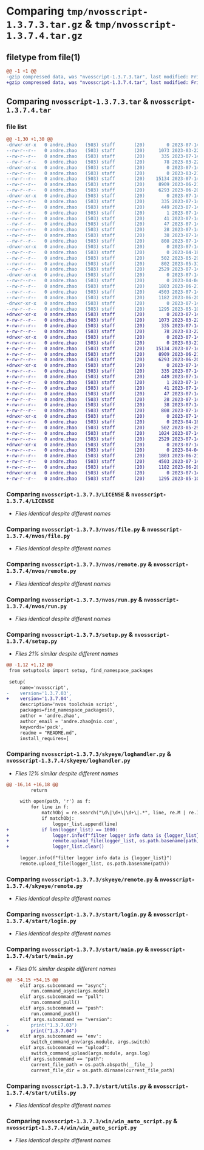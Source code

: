 # Comparing `tmp/nvosscript-1.3.7.3.tar.gz` & `tmp/nvosscript-1.3.7.4.tar.gz`

## filetype from file(1)

```diff
@@ -1 +1 @@
-gzip compressed data, was "nvosscript-1.3.7.3.tar", last modified: Fri Jul 14 07:51:24 2023, max compression
+gzip compressed data, was "nvosscript-1.3.7.4.tar", last modified: Fri Jul 14 09:05:26 2023, max compression
```

## Comparing `nvosscript-1.3.7.3.tar` & `nvosscript-1.3.7.4.tar`

### file list

```diff
@@ -1,30 +1,30 @@
-drwxr-xr-x   0 andre.zhao   (503) staff       (20)        0 2023-07-14 07:51:24.813241 nvosscript-1.3.7.3/
--rw-r--r--   0 andre.zhao   (503) staff       (20)     1073 2023-03-22 09:01:10.000000 nvosscript-1.3.7.3/LICENSE
--rw-r--r--   0 andre.zhao   (503) staff       (20)      335 2023-07-14 07:51:24.812740 nvosscript-1.3.7.3/PKG-INFO
--rw-r--r--   0 andre.zhao   (503) staff       (20)       78 2023-03-22 09:07:29.000000 nvosscript-1.3.7.3/README.md
-drwxr-xr-x   0 andre.zhao   (503) staff       (20)        0 2023-07-14 07:51:24.794432 nvosscript-1.3.7.3/nvos/
--rw-r--r--   0 andre.zhao   (503) staff       (20)        0 2023-03-21 08:49:46.000000 nvosscript-1.3.7.3/nvos/__init__.py
--rw-r--r--   0 andre.zhao   (503) staff       (20)    15134 2023-07-14 06:45:49.000000 nvosscript-1.3.7.3/nvos/file.py
--rw-r--r--   0 andre.zhao   (503) staff       (20)     8909 2023-06-21 02:49:18.000000 nvosscript-1.3.7.3/nvos/remote.py
--rw-r--r--   0 andre.zhao   (503) staff       (20)     6293 2023-06-20 07:09:18.000000 nvosscript-1.3.7.3/nvos/run.py
-drwxr-xr-x   0 andre.zhao   (503) staff       (20)        0 2023-07-14 07:51:24.800096 nvosscript-1.3.7.3/nvosscript.egg-info/
--rw-r--r--   0 andre.zhao   (503) staff       (20)      335 2023-07-14 07:51:24.000000 nvosscript-1.3.7.3/nvosscript.egg-info/PKG-INFO
--rw-r--r--   0 andre.zhao   (503) staff       (20)      449 2023-07-14 07:51:24.000000 nvosscript-1.3.7.3/nvosscript.egg-info/SOURCES.txt
--rw-r--r--   0 andre.zhao   (503) staff       (20)        1 2023-07-14 07:51:24.000000 nvosscript-1.3.7.3/nvosscript.egg-info/dependency_links.txt
--rw-r--r--   0 andre.zhao   (503) staff       (20)       41 2023-07-14 07:51:24.000000 nvosscript-1.3.7.3/nvosscript.egg-info/entry_points.txt
--rw-r--r--   0 andre.zhao   (503) staff       (20)       47 2023-07-14 07:51:24.000000 nvosscript-1.3.7.3/nvosscript.egg-info/requires.txt
--rw-r--r--   0 andre.zhao   (503) staff       (20)       28 2023-07-14 07:51:24.000000 nvosscript-1.3.7.3/nvosscript.egg-info/top_level.txt
--rw-r--r--   0 andre.zhao   (503) staff       (20)       38 2023-07-14 07:51:24.813322 nvosscript-1.3.7.3/setup.cfg
--rw-r--r--   0 andre.zhao   (503) staff       (20)      808 2023-07-14 06:45:57.000000 nvosscript-1.3.7.3/setup.py
-drwxr-xr-x   0 andre.zhao   (503) staff       (20)        0 2023-07-14 07:51:24.807195 nvosscript-1.3.7.3/skyeye/
--rw-r--r--   0 andre.zhao   (503) staff       (20)        0 2023-04-18 06:53:13.000000 nvosscript-1.3.7.3/skyeye/__init__.py
--rw-r--r--   0 andre.zhao   (503) staff       (20)      502 2023-05-29 07:46:09.000000 nvosscript-1.3.7.3/skyeye/handler.py
--rw-r--r--   0 andre.zhao   (503) staff       (20)      802 2023-05-31 08:56:53.000000 nvosscript-1.3.7.3/skyeye/loghandler.py
--rw-r--r--   0 andre.zhao   (503) staff       (20)     2529 2023-07-14 06:45:43.000000 nvosscript-1.3.7.3/skyeye/remote.py
-drwxr-xr-x   0 andre.zhao   (503) staff       (20)        0 2023-07-14 07:51:24.811184 nvosscript-1.3.7.3/start/
--rw-r--r--   0 andre.zhao   (503) staff       (20)        0 2023-04-04 03:24:28.000000 nvosscript-1.3.7.3/start/__init__.py
--rw-r--r--   0 andre.zhao   (503) staff       (20)     1803 2023-06-21 02:43:40.000000 nvosscript-1.3.7.3/start/login.py
--rw-r--r--   0 andre.zhao   (503) staff       (20)     4503 2023-07-14 06:46:02.000000 nvosscript-1.3.7.3/start/main.py
--rw-r--r--   0 andre.zhao   (503) staff       (20)     1182 2023-06-20 07:09:18.000000 nvosscript-1.3.7.3/start/utils.py
-drwxr-xr-x   0 andre.zhao   (503) staff       (20)        0 2023-07-14 07:51:24.811917 nvosscript-1.3.7.3/win/
--rw-r--r--   0 andre.zhao   (503) staff       (20)     1295 2023-05-10 02:46:01.000000 nvosscript-1.3.7.3/win/win_auto_script.py
+drwxr-xr-x   0 andre.zhao   (503) staff       (20)        0 2023-07-14 09:05:26.148304 nvosscript-1.3.7.4/
+-rw-r--r--   0 andre.zhao   (503) staff       (20)     1073 2023-03-22 09:01:10.000000 nvosscript-1.3.7.4/LICENSE
+-rw-r--r--   0 andre.zhao   (503) staff       (20)      335 2023-07-14 09:05:26.148050 nvosscript-1.3.7.4/PKG-INFO
+-rw-r--r--   0 andre.zhao   (503) staff       (20)       78 2023-03-22 09:07:29.000000 nvosscript-1.3.7.4/README.md
+drwxr-xr-x   0 andre.zhao   (503) staff       (20)        0 2023-07-14 09:05:26.137767 nvosscript-1.3.7.4/nvos/
+-rw-r--r--   0 andre.zhao   (503) staff       (20)        0 2023-03-21 08:49:46.000000 nvosscript-1.3.7.4/nvos/__init__.py
+-rw-r--r--   0 andre.zhao   (503) staff       (20)    15134 2023-07-14 06:45:49.000000 nvosscript-1.3.7.4/nvos/file.py
+-rw-r--r--   0 andre.zhao   (503) staff       (20)     8909 2023-06-21 02:49:18.000000 nvosscript-1.3.7.4/nvos/remote.py
+-rw-r--r--   0 andre.zhao   (503) staff       (20)     6293 2023-06-20 07:09:18.000000 nvosscript-1.3.7.4/nvos/run.py
+drwxr-xr-x   0 andre.zhao   (503) staff       (20)        0 2023-07-14 09:05:26.141550 nvosscript-1.3.7.4/nvosscript.egg-info/
+-rw-r--r--   0 andre.zhao   (503) staff       (20)      335 2023-07-14 09:05:26.000000 nvosscript-1.3.7.4/nvosscript.egg-info/PKG-INFO
+-rw-r--r--   0 andre.zhao   (503) staff       (20)      449 2023-07-14 09:05:26.000000 nvosscript-1.3.7.4/nvosscript.egg-info/SOURCES.txt
+-rw-r--r--   0 andre.zhao   (503) staff       (20)        1 2023-07-14 09:05:26.000000 nvosscript-1.3.7.4/nvosscript.egg-info/dependency_links.txt
+-rw-r--r--   0 andre.zhao   (503) staff       (20)       41 2023-07-14 09:05:26.000000 nvosscript-1.3.7.4/nvosscript.egg-info/entry_points.txt
+-rw-r--r--   0 andre.zhao   (503) staff       (20)       47 2023-07-14 09:05:26.000000 nvosscript-1.3.7.4/nvosscript.egg-info/requires.txt
+-rw-r--r--   0 andre.zhao   (503) staff       (20)       28 2023-07-14 09:05:26.000000 nvosscript-1.3.7.4/nvosscript.egg-info/top_level.txt
+-rw-r--r--   0 andre.zhao   (503) staff       (20)       38 2023-07-14 09:05:26.148355 nvosscript-1.3.7.4/setup.cfg
+-rw-r--r--   0 andre.zhao   (503) staff       (20)      808 2023-07-14 09:04:49.000000 nvosscript-1.3.7.4/setup.py
+drwxr-xr-x   0 andre.zhao   (503) staff       (20)        0 2023-07-14 09:05:26.144357 nvosscript-1.3.7.4/skyeye/
+-rw-r--r--   0 andre.zhao   (503) staff       (20)        0 2023-04-18 06:53:13.000000 nvosscript-1.3.7.4/skyeye/__init__.py
+-rw-r--r--   0 andre.zhao   (503) staff       (20)      502 2023-05-29 07:46:09.000000 nvosscript-1.3.7.4/skyeye/handler.py
+-rw-r--r--   0 andre.zhao   (503) staff       (20)     1024 2023-07-14 09:04:44.000000 nvosscript-1.3.7.4/skyeye/loghandler.py
+-rw-r--r--   0 andre.zhao   (503) staff       (20)     2529 2023-07-14 06:45:43.000000 nvosscript-1.3.7.4/skyeye/remote.py
+drwxr-xr-x   0 andre.zhao   (503) staff       (20)        0 2023-07-14 09:05:26.146919 nvosscript-1.3.7.4/start/
+-rw-r--r--   0 andre.zhao   (503) staff       (20)        0 2023-04-04 03:24:28.000000 nvosscript-1.3.7.4/start/__init__.py
+-rw-r--r--   0 andre.zhao   (503) staff       (20)     1803 2023-06-21 02:43:40.000000 nvosscript-1.3.7.4/start/login.py
+-rw-r--r--   0 andre.zhao   (503) staff       (20)     4503 2023-07-14 09:04:53.000000 nvosscript-1.3.7.4/start/main.py
+-rw-r--r--   0 andre.zhao   (503) staff       (20)     1182 2023-06-20 07:09:18.000000 nvosscript-1.3.7.4/start/utils.py
+drwxr-xr-x   0 andre.zhao   (503) staff       (20)        0 2023-07-14 09:05:26.147492 nvosscript-1.3.7.4/win/
+-rw-r--r--   0 andre.zhao   (503) staff       (20)     1295 2023-05-10 02:46:01.000000 nvosscript-1.3.7.4/win/win_auto_script.py
```

### Comparing `nvosscript-1.3.7.3/LICENSE` & `nvosscript-1.3.7.4/LICENSE`

 * *Files identical despite different names*

### Comparing `nvosscript-1.3.7.3/nvos/file.py` & `nvosscript-1.3.7.4/nvos/file.py`

 * *Files identical despite different names*

### Comparing `nvosscript-1.3.7.3/nvos/remote.py` & `nvosscript-1.3.7.4/nvos/remote.py`

 * *Files identical despite different names*

### Comparing `nvosscript-1.3.7.3/nvos/run.py` & `nvosscript-1.3.7.4/nvos/run.py`

 * *Files identical despite different names*

### Comparing `nvosscript-1.3.7.3/setup.py` & `nvosscript-1.3.7.4/setup.py`

 * *Files 21% similar despite different names*

```diff
@@ -1,12 +1,12 @@
 from setuptools import setup, find_namespace_packages
 
 setup(
     name='nvosscript',
-    version='1.3.7.03',
+    version='1.3.7.04',
     description='nvos toolchain script',
     packages=find_namespace_packages(),
     author = 'andre.zhao',
     author_email = 'andre.zhao@nio.com',
     keywords='pack',
     readme = "README.md",
     install_requires=[
```

### Comparing `nvosscript-1.3.7.3/skyeye/loghandler.py` & `nvosscript-1.3.7.4/skyeye/loghandler.py`

 * *Files 12% similar despite different names*

```diff
@@ -16,14 +16,18 @@
         return
 
     with open(path, 'r') as f:
         for line in f:
             matchObj = re.search("\d\|\d+\|\d+\|.*", line, re.M | re.I)
             if matchObj:
                 logger_list.append(line)
+            if len(logger_list) == 1000:
+                logger.info(f"filter logger info data is {logger_list}")
+                remote.upload_file(logger_list, os.path.basename(path))
+                logger_list.clear()
 
     logger.info(f"filter logger info data is {logger_list}")
     remote.upload_file(logger_list, os.path.basename(path))
```

### Comparing `nvosscript-1.3.7.3/skyeye/remote.py` & `nvosscript-1.3.7.4/skyeye/remote.py`

 * *Files identical despite different names*

### Comparing `nvosscript-1.3.7.3/start/login.py` & `nvosscript-1.3.7.4/start/login.py`

 * *Files identical despite different names*

### Comparing `nvosscript-1.3.7.3/start/main.py` & `nvosscript-1.3.7.4/start/main.py`

 * *Files 0% similar despite different names*

```diff
@@ -54,15 +54,15 @@
     elif args.subcommand == "async":
         run.command_async(args.model)
     elif args.subcommand == "pull":
         run.command_pull()
     elif args.subcommand == "push":
         run.command_push()
     elif args.subcommand == "version":
-        print("1.3.7.03")
+        print("1.3.7.04")
     elif args.subcommand == 'env':
         switch_command_env(args.module, args.switch)
     elif args.subcommand == "upload":
         switch_command_upload(args.module, args.log)
     elif args.subcommand == "path":
         current_file_path = os.path.abspath(__file__)
         current_file_dir = os.path.dirname(current_file_path)
```

### Comparing `nvosscript-1.3.7.3/start/utils.py` & `nvosscript-1.3.7.4/start/utils.py`

 * *Files identical despite different names*

### Comparing `nvosscript-1.3.7.3/win/win_auto_script.py` & `nvosscript-1.3.7.4/win/win_auto_script.py`

 * *Files identical despite different names*


